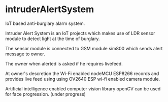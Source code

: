 # intruderAlertSystem
IoT based anti-burglary alarm system.

Intruder Alert System is an IoT projects which makes use of LDR sensor module to detect light at the time of burglary.

The sensor module is connected to GSM module sim800 which sends alert message to owner.

The owner when alerted is asked if he requires livefeed.

At owner's descretion the Wi-Fi enabled nodeMCU ESP8266 records and provides live feed using using OV2640 ESP wi-fi enabled camera module.

Artificial intelligence enabled computer vision library openCV can be used for face progression. (under progress)
